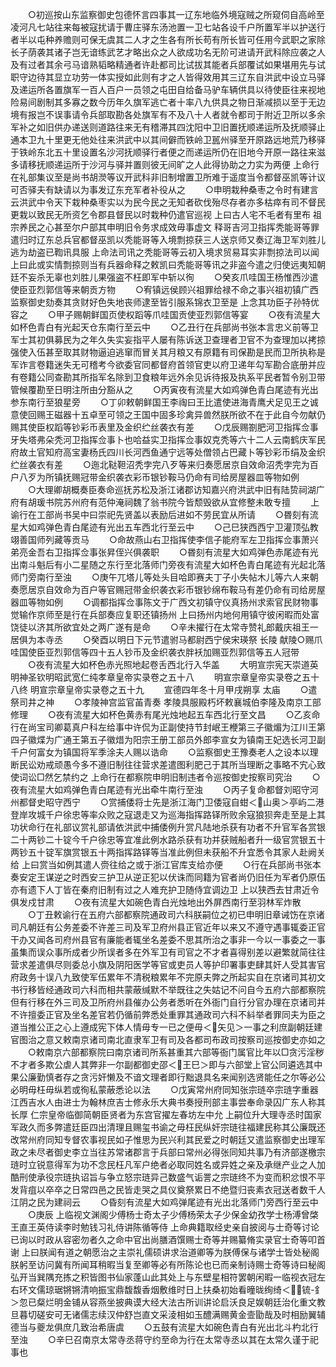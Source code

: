 <!-- { "loadSidebar": true } -->
　　○初巡按山东监察御史包德怀言四事其一辽东地临外境寇贼之所窥伺自高岭至凌河凡七站往来每被寇扰请于曹庄驿东汤池置一卫七站各设千户所置军半以护送行者半以屯种养赡则可保无虞其二人才之生各有所长苟有所长皆可任用今武职之家除长子荫袭其诸子岂无谙练武艺才略出众之人欲成功名无阶可进请开武科除应袭之人及有过者其余弓马谙熟韬略精通者许赴都司比试拔其能者兵部覆试如果堪用先与试职守边待其显立功劳一体实授如此则有才之人皆得效用其三辽东自洪武中设立马驿及递运所各置旗军一百人百户一员领之屯田自给备马驴车辆供具以待使臣往来视地险易间剧制其多寡之数今历年久旗军逃亡者十率八九供具之物日渐减损以至于无边境有报岂不误事请令兵部取勘各处旗军有不及八十人者就令都司于附近卫所以多余军补之如旧供办递送则道路往来无有稽滞其四沈阳中卫旧置抚顺递运所及抚顺驿止通本卫九十里更无他处往来洪武中以其间僻而铁岭卫嚚州驿至开原路远地荒乃移驿于铁岭东北五十里设置名沙河抚顺驿行者便之而递运所仍在旧地今开原一路往来滋多请移抚顺递运所于沙河与驿并置则彼无间旷之人此得协助之力实为两便  上命行在礼部集议至是尚书胡濙等议开武科非旧制增置卫所难于遥度当令都督巫凯等计议可否驿夫有缺请以为事发辽东充军者补役从之
　　○申明栽种桑枣之令时有建言云洪武中令天下栽种桑枣实以为民今民之无知者砍伐殆尽存者亦多枯瘁有司不督民更栽以致民无所资乞令郡县督民以时栽种仍遣官巡视  上曰古人宅不毛者有里布  祖宗养民之心甚至尔户部其申明旧令务求成效毋事虚文  释哥吉河卫指挥秃能哥等罪遣归时辽东总兵官都督巫凯以秃能哥等入境剽掠获三人送京师又奏辽海卫军刘胜儿逃为劫盗已鞫讯具服  上命法司讯之秃能哥等云初入境求贸易耳实非剽掠法司以闻  上曰此或实情剽掠则当有兵器命释之敕凯曰秃能哥等讯之非盗今遣之归使远夷知朝廷不妄杀无辜也刘胜儿果强盗不枉即军中斩以徇
　　○癸亥爪哇国王杨惟西沙遣使臣亚烈郭信等来朝贡方物
　　○宥镇远侯顾兴祖罪给禄不命之事兴祖初镇广西监察御史劾奏其贪财好色失地丧师逮至皆引服系锦衣卫至是  上念其功臣子孙特优容之
　　○甲子赐朝鲜国页使权蹈等爪哇国贡使亚烈郭信等宴
　　○夜有流星大如杯色青白有光起天仓东南行至云中
　　○乙丑行在兵部尚书张本言忠义前等卫军士其初俱募民为之年久失实妄指平人屡有陈诉送卫查理者卫官不为查理加以拷掠强使入伍甚至取其财物逼迫逃窜而冒关其月粮又有原籍有司保勘是民而卫所执称是军诈言卷籍迷失无可稽考今欲委官同都督府首领官吏以府卫递年勾军勘合底册并应有卷籍公同查勘其所指军名除到卫食粮年远外余见诉待报及执系平民者暂令别卫带管候覆勘至日明注所由分豁从之
　　○丙寅夜有流星大如鸡弹色青白尾迹有光出参东南行至狼星旁
　　○丁卯敕朝鲜国王李祹曰王比遣使进海青鹰犬足见王之诚意使回赐王磁器十五卓至可领之王国中固多珍禽异兽然朕所欲不在于此自今勿献仍赐其使臣权蹈等钞彩币表里及金织纻丝袭衣有差
　　○戊辰赐劄肥河卫指挥佥事牙失塔弗朵秃河卫指挥佥事卜也哈益实卫指挥佥事奴克秃等六十二人云南鹤庆军民府故土官知府高宝妻杨氏四川长河西鱼通宁远等处僧领占巴藏卜等钞彩币绢及金织纻丝袭衣有差
　　○迤北鞑靼沼秃孛完八歹等来归奏愿居京自效命沼秃孛完为百户八歹为所镇抚赐冠带金织袭衣彩币银钞鞍马仍命有司给房屋器皿等物如例
　　○大理卿胡概奏臣奏命巡抚苏松及浙江诸郡访知嘉兴府洪武中旧有陆贽祠湖广府有胡瑗书院苏州府有范仲淹祠魏了翁书院今皆颓毁欲从宜修整未敢专擅
　　上谕行在工部尚书吴中曰崇祀先贤盖以表励后进如不劳民宜从所请
　　○昬刻有流星大如鸡弹色青白尾迹有光出五车西北行至云中
　　○己巳狭西西宁卫灌顶弘教翊善国师列藏等贡马
　　○命故燕山右卫指挥使李信子能府军左卫指挥佥事萧兴弟亮金吾右卫指挥佥事张昇侄兴俱袭职
　　○昬刻有流星大如鸡弹色赤尾迹有光出南斗魁后有小二星随之东行至北落师门旁夜有流星大如杯色青白尾迹有光起北落师门旁南行至浊
　　○庚午兀塔儿等处头目哈即赛夫丁子小失帖木儿等六人来朝奏愿居京自效命为百户等官赐冠带金织袭衣彩币银钞绵布鞍马有差仍命有司给房屋器皿等物如例
　　○调都指挥佥事陈文于广西文初镇守仪真扬州求索官民财物事觉输作京师至是行在兵部奏应复职还镇扬州  上曰扬州内地何用镇守彼闲暇而处富饶徒以济其所欲宜处之两广遂有是命
　　○辛未擢行在太常寺赞礼郎戴庆祖王一居俱为本寺丞
　　○癸酉以明日下元节遣驸马都尉西宁侯宋瑛祭  长陵  献陵○赐爪哇国使臣亚烈郭信等四十五人钞币及金织袭衣胖袄加赐亚烈郭信等五人冠带
　　○夜有流星大如杯色赤光照地起卷舌西北行入华盖
　　大明宣宗宪天崇道英明神圣钦明昭武宽仁纯孝章皇帝实录卷之五十八
　　明宣宗章皇帝实录卷之五十八终
明宣宗章皇帝实录卷之五十九
　　宣德四年冬十月甲戌朔享  太庙
　　○遣  祭司井之神
　　○孝陵神宫监官苖青奏  孝陵具服殿朽坏敕襄城伯李隆及南京工部修理
　　○夜有流星大如杯色黄赤有尾光烛地起五车西北行至文昌
　　○乙亥命行在尚宝司卿葛真户科左给事中许侃为正副使持节封岷王楩第三子徽煝为江川王第四子徽煠为广通王第五子徽焟为阳宗王册工部员外郎李宣女为镇南王妃选长河卫副千户何富女为镇国将军季涂夫人赐以诰命
　　○监察御史王豫奏老人之设本以理断民讼劝戒顽愚今多不遵旧制往往营求差遣图利肥己于其所当理断之事略不宄心致使词讼□然乞禁约之  上命行在都察院申明旧制违者令巡按御史按察司究治
　　○夜有流星大如鸡弹色青白尾迹有光出牵牛南行至浊
　　○丙子复命都督刘昭守河州都督史昭守西宁
　　○赏捕倭将士先是浙江海门卫倭寇自蚶＜山奥＞亭屿二港登岸攻城千户徐忠等率众败之寇退走又为巡海指挥路铎所败余寇狼狈奔走至是上其功状命行在礼部议赏礼部请依洪武中捕倭例升赏凡陆地杀获有功者不升官军各赏银二十两钞二十锭今千户徐忠等宜准此例水路杀获有功并获贼船者升一级官赏银五十两钞五十锭军旗赏银五十两指挥路铎等当准此例但未获船不升宜悉令其家人赴阙关给  上曰赏当如例其遣人赍往给之或于浙江官库支给亦便
　　○行在兵部尚书张本奏安定王谋逆之时西安三护卫从逆正犯以伏诛而同籍为官者尚仍旧任为军者仍原伍亦有遗下人丁皆在秦府旧制有过之人难充护卫随侍宜调边卫  上以狭西去甘肃近令俱发戍甘肃
　　○夜有流星大如碗色青白光烛地出外屏西南行至羽林军炸散
　　○丁丑敕谕行在五府六部都察院通政司六科朕嗣位之初已申明旧章诫饬在京诸司凡朝廷有公务差委不许差三司及军卫府州县正官近年以来又不遵守遇事辄委正官干办又闻各司府州县官有廉能者辄坐名差委不思其所治之事非一今以一事委之一事虽集而误众事所成者少所误者多在外军卫有司官之不才者喜得别差以避繁就简往往营求差遣俱尽则委总小旗及阴阳医学等官或吏员人等护印署事吏肆其奸人受其害官府政务十误八九致使军伍累年不清税粮累年不完原夫弊之所起实自在京诸司其初文书行移皆经通政司六科而相共蒙蔽缄默不举既往之失姑记不问自今五府六部都察院但有行移在外三司及卫所府州县催办公务者悉听在外衙门自行分官办理在京诸司并不许擅委正官及坐名差官若仍循前弊悉处重罪其通政司六科不紏举者罪同夫为臣之道当推公正之心上遵成宪下体人情毋专一已之便毋＜矢见＞一事之利庶副朝廷建官图治之意又敕南京诸司南北直隶军卫有司及各都司布政司按察司巡按御史亦如之
　　○敕南京六部都察院曰南京诸司所系甚重其六部等衙门属官比年以□贪污淫秽不才者多欺公虐人其弊非一尔副都御史邵＜王巳＞即与六部堂上官公同遴选其中果公廉勤慎者存之贪污奸懒及不谙文理者即行黜退具名来闻别选贤能任之尔等必公必明毋枉毋纵若或徇私蒙蔽悉论以法
　　○戊寅常州府同知张宗琏卒宗琏字重器江西吉水人由进士为翰林庶吉士修永乐大典书奏授刑部主事尝奉命录囚广东人称其长厚  仁宗皇帝临御简朝臣贤者为东宫官擢左春坊左中允  上嗣位升大理寺丞时国家军政久而多弊遣廷臣四出清理且赐玺书谕之毋枉民纵奸宗琏往福建民称其公廉既还改常州府同知专督农事视民如子惟思为民兴利其民爱之时朝廷又遣监察御史出理军政之未尽者御史李立当往苏常诸郡言于兵部曰常州必得张同知共事乃有济部遂檄宗琏时立锐意得军为功不念民枉凡军户绝者必取同姓名或异姓之亲及承继产业之人加酷刑使承役宗琏执诏旨与争立怒宗琏异己数盛气诟詈之宗琏终不为变而积忿恨不平发背疽以卒卒之日常四邑之民皆走哭之具仪奠祭累日不绝暨归丧素衣冠送者数千人江阴之民为建祠云
　　○昏刻有流星大如鸡弹尾迹有光出北落师门旁西行至云中
　　○庚辰  上临视文渊阁少傅杨士奇太子少傅杨荣太子少保金幼孜学士杨溥曾棨王直王英侍读李时勉钱习礼侍讲陈循等侍  上命典籍取经史亲自披阅与士奇等讨论已询以时政从容密勿者久之命中官出尚膳酒馔赐士奇等并赐纂脩实录官士奇等叩首谢  上曰朕闻有道之朝愿治之主崇礼儒硕讲求治道卿等为朕傅保与诸学士皆处秘阁朕躬至访问冀有所闻耳稍暇当复至卿等必有所陈论也已而亲制诗赐士奇等诗曰秘阁弘开当巽隅充拣之积皆图书仙家蓬山此其处上与东壁星相符罢朝闲暇一临视衣冠左右环文儒琼琚锵锵清响振宝鼎馥馥香烟敷维时日上扶桑初始看曈昽绚绮＜锍-釒＞忽已粲烂明金铺从容燕坐披典谟大经大法古所训讲论启沃良足娱朝廷治化重文教旦暮切磋安可无诸儒志续汉仲舒岂直文采淩相如玉醴满赐黄金壸勖哉及时相励翼辅德当与夔龙俱庶几致治希唐虞
　　○五鼓有流星大如碗色青白有光出北斗杓北行至浊
　　○辛巳召南京太常寺丞蒋守约至命为行在太常寺丞以其在太常久谨于祀事也
